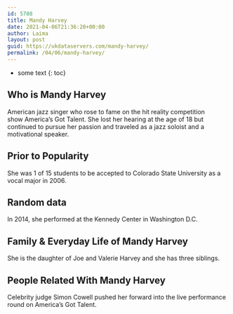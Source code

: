 ```yaml
---
id: 5708
title: Mandy Harvey
date: 2021-04-06T21:36:20+00:00
author: Laima
layout: post
guid: https://ukdataservers.com/mandy-harvey/
permalink: /04/06/mandy-harvey/
---
```


* some text
{: toc}


## Who is Mandy Harvey
                  
                  
                  
American jazz singer who rose to fame on the hit reality competition show America&#8217;s Got Talent. She lost her hearing at the age of 18 but continued to pursue her passion and traveled as a jazz soloist and a motivational speaker. 
                  
              
            
              
            
                
                
                
## Prior to Popularity
                  
                  
                  
She was 1 of 15 students to be accepted to Colorado State University as a vocal major in 2006. 
                  
              
            
              
            
                
                
                
## Random data
                  
                  
                  
In 2014, she performed at the Kennedy Center in Washington D.C.  
                  
              
            
              
            
                
                
                
## Family & Everyday Life of Mandy Harvey
                  
                  
                  
She is the daughter of Joe and Valerie Harvey and she has three siblings. 
                  
              
            
              
            
                
                
                
## People Related With Mandy Harvey
                  
                  
                  
Celebrity judge Simon Cowell pushed her forward into the live performance round on America&#8217;s Got Talent.
                  
              
            
              
            
                
              
            
              
              
            
            
              
            
          
          
          